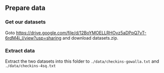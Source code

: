 ## Prepare data

### Get our datasets
Goto <https://drive.google.com/file/d/12BoYMOELLRHOvz5aDPpQ7vT-6rdM4j_l/view?usp=sharing>
and download datasets.zip.

### Extract data
Extract the two datasets into this folder to ```./data/checkins-gowalla.txt``` and ```./data/checkins-4sq.txt```